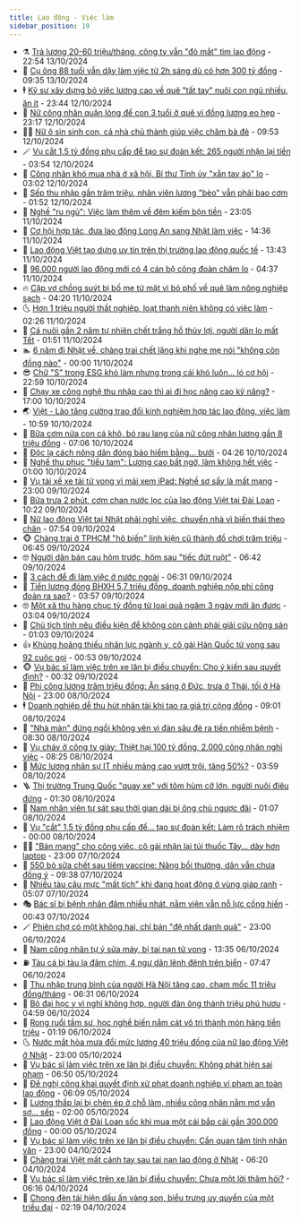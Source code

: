 ```yaml
---
title: Lao động - Việc làm
sidebar_position: 19
---
```


<!-- dantri-lao-dong-viec-lam:START -->
- ⚗️ [Trả lương 20-60 triệu/tháng, công ty vẫn &quot;đỏ mắt&quot; tìm lao động](https://dantri.com.vn/lao-dong-viec-lam/tra-luong-20-60-trieuthang-cong-ty-van-do-mat-tim-lao-dong-20241013220903222.htm) - 22:54 13/10/2024
- 🙉 [Cụ ông 88 tuổi vẫn dậy làm việc từ 2h sáng dù có hơn 300 tỷ đồng](https://dantri.com.vn/lao-dong-viec-lam/cu-ong-88-tuoi-van-day-lam-viec-tu-2h-sang-du-co-hon-300-ty-dong-20241013154020709.htm) - 09:35 13/10/2024
- 🕴 [Kỹ sư xây dựng bỏ việc lương cao về quê &quot;tất tay&quot; nuôi con ngủ nhiều, ăn ít](https://dantri.com.vn/lao-dong-viec-lam/ky-su-xay-dung-bo-viec-luong-cao-ve-que-tat-tay-nuoi-con-ngu-nhieu-an-it-20241011225052928.htm) - 23:44 12/10/2024
- 🧐 [Nữ công nhân quặn lòng để con 3 tuổi ở quê vì đồng lương eo hẹp](https://dantri.com.vn/lao-dong-viec-lam/nu-cong-nhan-quan-long-de-con-3-tuoi-o-que-vi-dong-luong-eo-hep-20241012221110111.htm) - 23:17 12/10/2024
- 🧑‍💻 [Nữ ô sin sinh con, cả nhà chủ thành giúp việc chăm bà đẻ](https://dantri.com.vn/lao-dong-viec-lam/nu-o-sin-sinh-con-ca-nha-chu-thanh-giup-viec-cham-ba-de-20241012155652292.htm) - 09:53 12/10/2024
- 🪄 [Vụ cắt 1,5 tỷ đồng phụ cấp để tạo sự đoàn kết: 265 người nhận lại tiền](https://dantri.com.vn/lao-dong-viec-lam/vu-cat-15-ty-dong-phu-cap-de-tao-su-doan-ket-265-nguoi-nhan-lai-tien-20241012092438688.htm) - 03:54 12/10/2024
- 🦣 [Công nhân khó mua nhà ở xã hội, Bí thư Tỉnh ủy &quot;xắn tay áo&quot; lo](https://dantri.com.vn/lao-dong-viec-lam/cong-nhan-kho-mua-nha-o-xa-hoi-bi-thu-tinh-uy-xan-tay-ao-lo-20241011224639807.htm) - 03:02 12/10/2024
- 🎡 [Sếp thu nhập gần trăm triệu, nhân viên lương &quot;bèo&quot; vẫn phải bao cơm](https://dantri.com.vn/lao-dong-viec-lam/sep-thu-nhap-gan-tram-trieu-nhan-vien-luong-beo-van-phai-bao-com-20241011163959869.htm) - 01:52 12/10/2024
- 🦍 [Nghề &quot;ru ngủ&quot;: Việc làm thêm về đêm kiếm bộn tiền](https://dantri.com.vn/lao-dong-viec-lam/nghe-ru-ngu-viec-lam-them-ve-dem-kiem-bon-tien-20241011120651893.htm) - 23:05 11/10/2024
- 🫶 [Cơ hội hợp tác, đưa lao động Long An sang Nhật làm việc](https://dantri.com.vn/lao-dong-viec-lam/co-hoi-hop-tac-dua-lao-dong-long-an-sang-nhat-lam-viec-20241011153619054.htm) - 14:36 11/10/2024
- 🥸 [Lao động Việt tạo dựng uy tín trên thị trường lao động quốc tế](https://dantri.com.vn/lao-dong-viec-lam/lao-dong-viet-tao-dung-uy-tin-tren-thi-truong-lao-dong-quoc-te-20241011153707062.htm) - 13:43 11/10/2024
- 🎡 [96.000 người lao động mới có 4 cán bộ công đoàn chăm lo](https://dantri.com.vn/lao-dong-viec-lam/96000-nguoi-lao-dong-moi-co-4-can-bo-cong-doan-cham-lo-20241011110549861.htm) - 04:37 11/10/2024
- 🔥 [Cặp vợ chồng suýt  bị bố mẹ từ mặt vì bỏ phố về quê làm nông nghiệp sạch](https://dantri.com.vn/lao-dong-viec-lam/cap-vo-chong-suyt-bi-bo-me-tu-mat-vi-bo-pho-ve-que-lam-nong-nghiep-sach-20241011093532454.htm) - 04:20 11/10/2024
- 🌜 [Hơn 1 triệu người thất nghiệp, loạt thanh niên không có việc làm](https://dantri.com.vn/lao-dong-viec-lam/hon-1-trieu-nguoi-that-nghiep-loat-thanh-nien-khong-co-viec-lam-20241011084235031.htm) - 02:26 11/10/2024
- 🤭 [Cá nuôi gần 2 năm tự nhiên chết trắng hồ thủy lợi, người dân lo mất Tết](https://dantri.com.vn/lao-dong-viec-lam/ca-nuoi-gan-2-nam-tu-nhien-chet-trang-ho-thuy-loi-nguoi-dan-lo-mat-tet-20241011043643727.htm) - 01:51 11/10/2024
- 🏊 [6 năm đi Nhật về, chàng trai chết lặng khi nghe mẹ nói &quot;không còn đồng nào&quot;](https://dantri.com.vn/lao-dong-viec-lam/6-nam-di-nhat-ve-chang-trai-chet-lang-khi-nghe-me-noi-khong-con-dong-nao-20241010181703145.htm) - 00:00 11/10/2024
- 😎 [Chữ &quot;S&quot; trong ESG khó làm nhưng trong cái khó luôn... ló cơ hội](https://dantri.com.vn/lao-dong-viec-lam/chu-s-trong-esg-kho-lam-nhung-trong-cai-kho-luon-lo-co-hoi-20241009141554778.htm) - 22:59 10/10/2024
- 🤖 [Chạy xe công nghệ thu nhập cao thì ai đi học nâng cao kỹ năng?](https://dantri.com.vn/lao-dong-viec-lam/chay-xe-cong-nghe-thu-nhap-cao-thi-ai-di-hoc-nang-cao-ky-nang-20241010145422146.htm) - 17:00 10/10/2024
- 🌏 [Việt - Lào tăng cường trao đổi kinh nghiệm hợp tác lao động, việc làm](https://dantri.com.vn/lao-dong-viec-lam/viet-lao-tang-cuong-trao-doi-kinh-nghiem-hop-tac-lao-dong-viec-lam-20241010110351585.htm) - 10:59 10/10/2024
- 🦏 [Bữa cơm nửa con cá khô, bó rau lang của nữ công nhân lương gần 8 triệu đồng](https://dantri.com.vn/lao-dong-viec-lam/bua-com-nua-con-ca-kho-bo-rau-lang-cua-nu-cong-nhan-luong-gan-8-trieu-dong-20241010113308932.htm) - 07:06 10/10/2024
- 🤔 [Độc lạ cách nông dân đóng bảo hiểm bằng... bưởi](https://dantri.com.vn/an-sinh/doc-la-cach-nong-dan-dong-bao-hiem-bang-buoi-20241010103451971.htm) - 04:26 10/10/2024
- 🌮 [Nghề thu phục &quot;tiểu tam&quot;: Lương cao bất ngờ, làm không hết việc](https://dantri.com.vn/lao-dong-viec-lam/nghe-thu-phuc-tieu-tam-luong-cao-bat-ngo-lam-khong-het-viec-20241009160014768.htm) - 01:00 10/10/2024
- 💪 [Vụ tài xế xe tải tử vong vì mải xem iPad: Nghề sơ sẩy là mất mạng](https://dantri.com.vn/lao-dong-viec-lam/vu-tai-xe-xe-tai-tu-vong-vi-mai-xem-ipad-nghe-so-say-la-mat-mang-20241009131221763.htm) - 23:00 09/10/2024
- 💪 [Bữa trưa 2 phút, cơm chan nước lọc của lao động Việt tại Đài Loan](https://dantri.com.vn/lao-dong-viec-lam/bua-trua-2-phut-com-chan-nuoc-loc-cua-lao-dong-viet-tai-dai-loan-20241009165447171.htm) - 10:22 09/10/2024
- 🦒 [Nữ lao động Việt tại Nhật phải nghỉ việc, chuyển nhà vì biến thái theo chân](https://dantri.com.vn/lao-dong-viec-lam/nu-lao-dong-viet-tai-nhat-phai-nghi-viec-chuyen-nha-vi-bien-thai-theo-chan-20241009135728360.htm) - 07:54 09/10/2024
- 🐵 [Chàng trai ở TPHCM &quot;hô biến&quot; linh kiện cũ thành đồ chơi trăm triệu](https://dantri.com.vn/lao-dong-viec-lam/chang-trai-o-tphcm-ho-bien-linh-kien-cu-thanh-do-choi-tram-trieu-20241008234313242.htm) - 06:45 09/10/2024
- 🤓 [Người dân bán cau hôm trước, hôm sau &quot;tiếc đứt ruột&quot;](https://dantri.com.vn/lao-dong-viec-lam/nguoi-dan-ban-cau-hom-truoc-hom-sau-tiec-dut-ruot-20241009101538391.htm) - 06:42 09/10/2024
- 🧐 [3 cách để đi làm việc ở nước ngoài](https://dantri.com.vn/lao-dong-viec-lam/3-cach-de-di-lam-viec-o-nuoc-ngoai-20241009053946327.htm) - 06:31 09/10/2024
- 💪 [Tiền lương đóng BHXH 5,7 triệu đồng, doanh nghiệp nộp phí công đoàn ra sao?](https://dantri.com.vn/lao-dong-viec-lam/tien-luong-dong-bhxh-57-trieu-dong-doanh-nghiep-nop-phi-cong-doan-ra-sao-20241009100458622.htm) - 03:57 09/10/2024
- 🤓 [Một xã thu hàng chục tỷ đồng từ loại quả ngâm 3 ngày mới ăn được](https://dantri.com.vn/lao-dong-viec-lam/mot-xa-thu-hang-chuc-ty-dong-tu-loai-qua-ngam-3-ngay-moi-an-duoc-20241008164947593.htm) - 03:04 09/10/2024
- 💯 [Chủ tịch tỉnh nêu điều kiện để không còn cảnh phải giải cứu nông sản](https://dantri.com.vn/lao-dong-viec-lam/chu-tich-tinh-neu-dieu-kien-de-khong-con-canh-phai-giai-cuu-nong-san-20241008184702357.htm) - 01:03 09/10/2024
- 👍 [Khủng hoảng thiếu nhân lực ngành y, cô gái Hàn Quốc tử vong sau 92 cuộc gọi](https://dantri.com.vn/lao-dong-viec-lam/khung-hoang-thieu-nhan-luc-nganh-y-co-gai-han-quoc-tu-vong-sau-92-cuoc-goi-20241007122633251.htm) - 00:53 09/10/2024
- 🐵 [Vụ bác sĩ làm việc trên xe lăn bị điều chuyển: Cho ý kiến sau quyết định?](https://dantri.com.vn/lao-dong-viec-lam/vu-bac-si-lam-viec-tren-xe-lan-bi-dieu-chuyen-cho-y-kien-sau-quyet-dinh-20241008161845049.htm) - 00:32 09/10/2024
- 💂 [Phi công lương trăm triệu đồng: Ăn sáng ở Đức, trưa ở Thái, tối ở Hà Nội](https://dantri.com.vn/lao-dong-viec-lam/phi-cong-luong-tram-trieu-dong-an-sang-o-duc-trua-o-thai-toi-o-ha-noi-20241008170204813.htm) - 23:00 08/10/2024
- 🕴 [Doanh nghiệp dễ thu hút nhân tài khi tạo ra giá trị cộng đồng](https://dantri.com.vn/lao-dong-viec-lam/doanh-nghiep-de-thu-hut-nhan-tai-khi-tao-ra-gia-tri-cong-dong-20241008150114629.htm) - 09:01 08/10/2024
- 👀 [&quot;Nhà màn&quot; đứng ngồi không yên vì đàn sâu đẻ ra tiền nhiễm bệnh](https://dantri.com.vn/lao-dong-viec-lam/nha-man-dung-ngoi-khong-yen-vi-dan-sau-de-ra-tien-nhiem-benh-20241008140212027.htm) - 08:30 08/10/2024
- 🦄 [Vụ cháy ở công ty giày: Thiệt hại 100 tỷ đồng, 2.000 công nhân nghỉ việc](https://dantri.com.vn/lao-dong-viec-lam/vu-chay-o-cong-ty-giay-thiet-hai-100-ty-dong-2000-cong-nhan-nghi-viec-20241008150703401.htm) - 08:25 08/10/2024
- 🔭 [Mức lương nhân sự IT nhiều mảng cao vượt trội, tăng 50%?](https://dantri.com.vn/lao-dong-viec-lam/muc-luong-nhan-su-it-nhieu-mang-cao-vuot-troi-tang-50-20241007231446329.htm) - 03:59 08/10/2024
- 🪜 [Thị trường Trung Quốc &quot;quay xe&quot; với tôm hùm cỡ lớn, người nuôi điêu đứng](https://dantri.com.vn/lao-dong-viec-lam/thi-truong-trung-quoc-quay-xe-voi-tom-hum-co-lon-nguoi-nuoi-dieu-dung-20241005163729296.htm) - 01:30 08/10/2024
- 🌊 [Nam nhân viên tự sát sau thời gian dài bị ông chủ ngược đãi](https://dantri.com.vn/lao-dong-viec-lam/nam-nhan-vien-tu-sat-sau-thoi-gian-dai-bi-ong-chu-nguoc-dai-20241007134045066.htm) - 01:07 08/10/2024
- 💯 [Vụ &quot;cắt&quot; 1,5 tỷ đồng phụ cấp để… tạo sự đoàn kết: Làm rõ trách nhiệm](https://dantri.com.vn/lao-dong-viec-lam/vu-cat-15-ty-dong-phu-cap-de-tao-su-doan-ket-lam-ro-trach-nhiem-20241007161401406.htm) - 00:00 08/10/2024
- 👨‍🏫 [&quot;Bán mạng&quot; cho công việc, cô gái nhận lại túi thuốc Tây… dày hơn laptop](https://dantri.com.vn/lao-dong-viec-lam/ban-mang-cho-cong-viec-co-gai-nhan-lai-tui-thuoc-tay-day-hon-laptop-20241007113708897.htm) - 23:00 07/10/2024
- 🙉 [550 bò sữa chết sau tiêm vaccine: Nâng bồi thường, dân vẫn chưa đồng ý](https://dantri.com.vn/lao-dong-viec-lam/550-bo-sua-chet-sau-tiem-vaccine-nang-boi-thuong-dan-van-chua-dong-y-20241007152423796.htm) - 09:38 07/10/2024
- 🦄 [Nhiều tàu câu mực &quot;mất tích&quot; khi đang hoạt động ở vùng giáp ranh](https://dantri.com.vn/lao-dong-viec-lam/nhieu-tau-cau-muc-mat-tich-khi-dang-hoat-dong-o-vung-giap-ranh-20241007111456442.htm) - 05:07 07/10/2024
- 🎭 [Bác sĩ bị bệnh nhân đâm nhiều nhát, nằm viện vẫn nỗ lực cống hiến](https://dantri.com.vn/lao-dong-viec-lam/bac-si-bi-benh-nhan-dam-nhieu-nhat-nam-vien-van-no-luc-cong-hien-20241006163804926.htm) - 00:43 07/10/2024
- 🪄 [Phiên chợ có một không hai, chỉ bán &quot;đệ nhất danh quả&quot;](https://dantri.com.vn/lao-dong-viec-lam/phien-cho-co-mot-khong-hai-chi-ban-de-nhat-danh-qua-20241006073556968.htm) - 23:00 06/10/2024
- 🌁 [Nam công nhân tự ý sửa máy, bị tai nạn tử vong](https://dantri.com.vn/lao-dong-viec-lam/nam-cong-nhan-tu-y-sua-may-bi-tai-nan-tu-vong-20241006160832078.htm) - 13:35 06/10/2024
- ⛽️ [Tàu cá bị tàu lạ đâm chìm, 4 ngư dân lênh đênh trên biển](https://dantri.com.vn/lao-dong-viec-lam/tau-ca-bi-tau-la-dam-chim-4-ngu-dan-lenh-denh-tren-bien-20241006125151131.htm) - 07:47 06/10/2024
- 🤩 [Thu nhập trung bình của người Hà Nội tăng cao, chạm mốc 11 triệu đồng/tháng](https://dantri.com.vn/lao-dong-viec-lam/thu-nhap-trung-binh-cua-nguoi-ha-noi-tang-cao-cham-moc-11-trieu-dongthang-20241006122817467.htm) - 06:31 06/10/2024
- 🌝 [Bỏ đại học y vì nghĩ không hợp, người đàn ông thành triệu phú hươu](https://dantri.com.vn/lao-dong-viec-lam/bo-dai-hoc-y-vi-nghi-khong-hop-nguoi-dan-ong-thanh-trieu-phu-huou-20241005213939951.htm) - 04:59 06/10/2024
- 🤗 [Rong ruổi tầm sư, học nghề biến nắm cát vô tri thành món hàng tiền triệu](https://dantri.com.vn/lao-dong-viec-lam/rong-ruoi-tam-su-hoc-nghe-bien-nam-cat-vo-tri-thanh-mon-hang-tien-trieu-20241005203620428.htm) - 01:19 06/10/2024
- 🌜 [Nước mắt hòa mưa đổi mức lương 40 triệu đồng của nữ lao động Việt ở Nhật](https://dantri.com.vn/lao-dong-viec-lam/nuoc-mat-hoa-mua-doi-muc-luong-40-trieu-dong-cua-nu-lao-dong-viet-o-nhat-20241005102818743.htm) - 23:00 05/10/2024
- 👀 [Vụ bác sĩ làm việc trên xe lăn bị điều chuyển: Không phát hiện sai phạm](https://dantri.com.vn/lao-dong-viec-lam/vu-bac-si-lam-viec-tren-xe-lan-bi-dieu-chuyen-khong-phat-hien-sai-pham-20241005120246948.htm) - 06:50 05/10/2024
- 🫣 [Đề nghị công khai quyết định xử phạt doanh nghiệp vi phạm an toàn lao động](https://dantri.com.vn/lao-dong-viec-lam/de-nghi-cong-khai-quyet-dinh-xu-phat-doanh-nghiep-vi-pham-an-toan-lao-dong-20241005052336673.htm) - 06:09 05/10/2024
- 🧠 [Lương thấp lại bị chèn ép ở chỗ làm, nhiều công nhân nằm mơ vẫn sợ... sếp](https://dantri.com.vn/lao-dong-viec-lam/luong-thap-lai-bi-chen-ep-o-cho-lam-nhieu-cong-nhan-nam-mo-van-so-sep-20241004131818355.htm) - 02:00 05/10/2024
- 🎊 [Lao động Việt ở Đài Loan sốc khi mua một cái bắp cải gần 300.000 đồng](https://dantri.com.vn/lao-dong-viec-lam/lao-dong-viet-o-dai-loan-soc-khi-mua-mot-cai-bap-cai-gan-300000-dong-20241004161403533.htm) - 00:00 05/10/2024
- 🧰 [Vụ bác sĩ làm việc trên xe lăn bị điều chuyển: Cần quan tâm tính nhân văn](https://dantri.com.vn/lao-dong-viec-lam/vu-bac-si-lam-viec-tren-xe-lan-bi-dieu-chuyen-can-quan-tam-tinh-nhan-van-20241004143741258.htm) - 23:00 04/10/2024
- 🐘 [Chàng trai Việt mất cánh tay sau tai nạn lao động ở Nhật](https://dantri.com.vn/lao-dong-viec-lam/chang-trai-viet-mat-canh-tay-sau-tai-nan-lao-dong-o-nhat-20241004110015626.htm) - 06:20 04/10/2024
- 🥳 [Vụ bác sĩ làm việc trên xe lăn bị điều chuyển: Chưa một lời thăm hỏi?](https://dantri.com.vn/lao-dong-viec-lam/vu-bac-si-lam-viec-tren-xe-lan-bi-dieu-chuyen-chua-mot-loi-tham-hoi-20241004122954198.htm) - 06:16 04/10/2024
- 🐎 [Chong đèn tái hiện dấu ấn vàng son, biểu trưng uy quyền của một triều đại](https://dantri.com.vn/lao-dong-viec-lam/chong-den-tai-hien-dau-an-vang-son-bieu-trung-uy-quyen-cua-mot-trieu-dai-20241003190750214.htm) - 02:19 04/10/2024<!-- dantri-lao-dong-viec-lam:END -->

